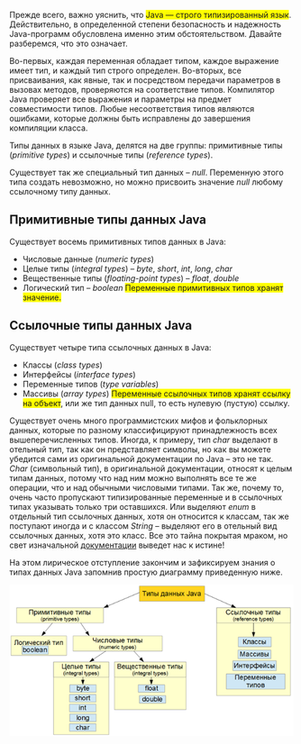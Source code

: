 Прежде всего, важно уяснить, что <span style="background-color: yellow;">Java — строго типизированный язык</span>. Действительно, в определенной степени безопасность и надежность Java-программ обусловлена именно этим обстоятельством. Давайте разберемся, что это означает. 

Во-первых, каждая переменная обладает типом, каждое выражение имеет тип, и каждый тип строго определен. Во-вторых, все присваивания, как явные, так и посредством передачи параметров в вызовах методов, проверяются на соответствие типов. Компилятор Java проверяет все выражения и параметры на предмет совместимости типов. Любые несоответствия типов являются ошибками, которые должны быть исправлены до завершения компиляции класса.

Типы данных в языке Java, делятся на две группы: примитивные типы (*primitive types*) и ссылочные типы (*reference types*).

Существует так же специальный тип данных – *null*. Переменную этого типа создать невозможно, но можно присвоить значение *null* любому ссылочному типу данных.

## Примитивные типы данных Java
Существует восемь примитивных типов данных в Java:
- Числовые данные (*numeric types*)
- Целые типы (*integral types*) – *byte*, *short*, *int*, *long*, *char*
- Вещественные типы (*floating-point types*) – *float*, *double*
- Логический тип – *boolean*
<span style="background-color: yellow;">Переменные примитивных типов хранят значение.</span>

## Ссылочные типы данных Java
Существует четыре типа ссылочных данных в Java:
- Классы (*class types*)
- Интерфейсы (*interface types*)
- Переменные типов (*type variables*)
- Массивы (*array types*)
<span style="background-color: yellow;">Переменные ссылочных типов хранят ссылку на объект</span>, или же тип данных null, то есть нулевую (пустую) ссылку.

Cуществует очень много программистских мифов и фольклорных данных, которые по разному классифицируют принадлежность всех вышеперечисленных типов. Иногда, к примеру, тип *char* выделают в отельный тип, так как он представляет символы, но как вы можете убедится сами из оригинальной документации по Java – это не так. *Char* (символьный тип), в оригинальной документации, относят к целым типам данных, потому что над ним можно выполнять все те же операции, что и над обычными числовыми типами. Так же, почему то, очень часто пропускают типизированные переменные и в ссылочных типах указывать только три оставшихся. Или выделяют *enum* в отдельный тип ссылочных данных, хотя он относится к классам, так же поступают иногда и с классом *String* – выделяют его в отельный вид ссылочных данных, хотя это класс. Все это тайна покрытая мраком, но свет изначальной [документации](https://docs.oracle.com/en/java/) выведет нас к истине!

На этом лирическое отступление закончим и зафиксируем знания о типах данных Java запомнив простую диаграмму приведенную ниже.

![рис. 3-1](assets/3-1.png)
